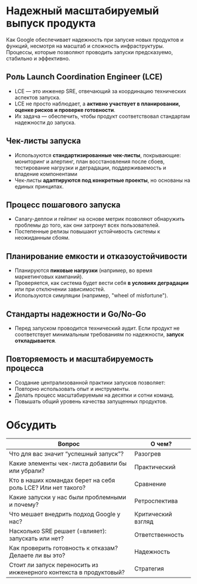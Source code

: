 # Надежный масштабируемый выпуск продукта

Как Google обеспечивает надежность при запуске новых продуктов и функций, несмотря на масштаб и сложность инфраструктуры. Процессы, которые позволяют проводить запуски предсказуемо, стабильно и эффективно.

## Роль Launch Coordination Engineer (LCE)
- LCE — это инженер SRE, отвечающий за координацию технических аспектов запуска.
- LCE не просто наблюдает, а **активно участвует в планировании, оценке рисков и проверке готовности**.
- Их задача — обеспечить, чтобы продукт соответствовал стандартам надежности до запуска.

## Чек-листы запуска
- Используются **стандартизированные чек-листы**, покрывающие: мониторинг и алертинг, план восстановления после сбоев, тестирование нагрузки и деградации, поддерживаемость и владение компонентами
- Чек-листы **адаптируются под конкретные проекты**, но основаны на единых принципах.

## Процесс пошагового запуска
- Canary-деплои и гейтинг на основе метрик позволяют обнаружить проблемы до того, как они затронут всех пользователей.
- Постепенные релизы повышают устойчивость системы к неожиданным сбоям.

## Планирование емкости и отказоустойчивости
- Планируются **пиковые нагрузки** (например, во время маркетинговых кампаний).
- Проверяется, как система будет вести себя **в условиях деградации** или при отключении зависимостей.
- Используются симуляции (например, "wheel of misfortune").

## Стандарты надежности и Go/No-Go
- Перед запуском проводится технический аудит. Если продукт не соответствует минимальным требованиям по надежности, **запуск откладывается**.

## Повторяемость и масштабируемость процесса
- Создание централизованной практики запусков позволяет:
- Повторно использовать опыт и инструменты.
- Делать процесс масштабируемым на десятки и сотни команд.
- Повышать общий уровень качества запущенных продуктов.

# Обсудить

| Вопрос                                                             | О чем?             |
|--------------------------------------------------------------------|--------------------|
| Что для вас значит “успешный запуск”?                              | Разогрев           |        
| Какие элементы чек-листа добавили бы или убрали?                   | Практический       |            
| Кто в наших командах берет на себя роль LCE? Или нет такого?       | Сравнение          |            
| Какие запуски у нас были проблемными и почему?                     | Ретроспектива      |                
| Что мешает внедрить подход Google у нас?                           | Критический взгляд |                    
| Насколько SRE решает (=влияет): запускать или нет?                 | Ответственность    |                
| Как проверить готовность к отказам? Делаете ли вы это?             | Надежность         |            
| Стоит ли запуск переносить из инженерного контекста в продуктовый? | Стратегия          |            
